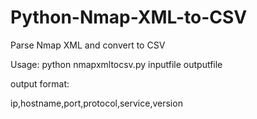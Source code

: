 Python-Nmap-XML-to-CSV
======================

Parse Nmap XML and convert to CSV

Usage: python nmapxmltocsv.py inputfile outputfile

output format:

ip,hostname,port,protocol,service,version
